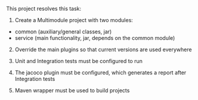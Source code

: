 This project resolves this task:  

1. Create a Multimodule project with two modules:
- common (auxiliary/general classes, jar)
- service (main functionality, jar, depends on the common module)

2. Override the main plugins so that current versions are used everywhere

3. Unit and Integration tests must be configured to run

4. The jacoco plugin must be configured, which generates a report after Integration tests

5. Maven wrapper must be used to build projects